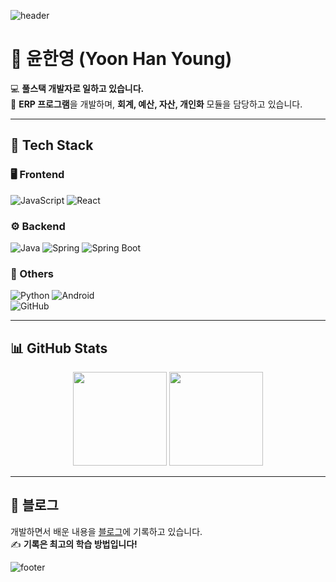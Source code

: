![header](https://capsule-render.vercel.app/api?type=rect&color=gradient&height=100&section=header)

# 👋 윤한영 (Yoon Han Young)

💻 **풀스택 개발자로 일하고 있습니다.**  
📌 **ERP 프로그램**을 개발하며, **회계, 예산, 자산, 개인화** 모듈을 담당하고 있습니다.

---

## 🔧 Tech Stack

### 🖥 Frontend  
![JavaScript](https://img.shields.io/badge/JavaScript-F7DF1E?style=flat&logo=JavaScript&logoColor=black) 
![React](https://img.shields.io/badge/React-61DAFB?style=flat&logo=React&logoColor=black)  

### ⚙️ Backend  
![Java](https://img.shields.io/badge/Java-007396?style=flat&logo=OpenJDK&logoColor=white)
![Spring](https://img.shields.io/badge/Spring-6DB33F?style=flat&logo=Spring&logoColor=white)
![Spring Boot](https://img.shields.io/badge/SpringBoot-6DB33F?style=flat&logo=springboot&logoColor=white)

### 🔗 Others  
![Python](https://img.shields.io/badge/Python-3776AB?style=flat&logo=Python&logoColor=white) 
![Android](https://img.shields.io/badge/Android-3DDC84?style=flat&logo=Android&logoColor=white)  
![GitHub](https://img.shields.io/badge/GitHub-181717?style=flat&logo=GitHub&logoColor=white)  

---

## 📊 GitHub Stats  

<div align="center">
  <img src="https://github-readme-stats.vercel.app/api?username=YoonHan0&show_icons=true&theme=radical" height="150">
  <img src="https://github-readme-stats.vercel.app/api/top-langs/?username=YoonHan0&layout=compact&theme=radical" height="150">
</div>

---

## 📝 블로그  

개발하면서 배운 내용을 [블로그](https://velog.io/@yoon_han0/posts)에 기록하고 있습니다.  
✍️ **기록은 최고의 학습 방법입니다!**  


<!-- 푸터 -->
![footer](https://capsule-render.vercel.app/api?type=rect&color=gradient&height=50&section=footer)

